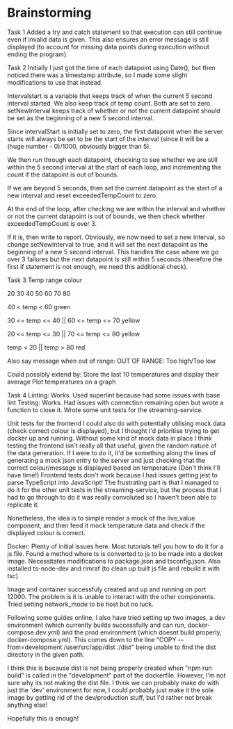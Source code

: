# Brainstorming

Task 1
Added a try and catch statement so that execution can still continue even if invalid data is given. This also ensures an error message is still displayed (to account for missing data points during execution without ending the program).

Task 2
Initially I just got the time of each datapoint using Date(), but then noticed there was a timestamp attribute, so I made some slight modifications to use that instead.

Intervalstart is a variable that keeps track of when the current 5 second interval started. We also keep track of temp count. Both are set to zero. setNewInterval keeps track of whether or not the current datapoint should be set as the beginning of a new 5 second interval.

Since intervalStart is initially set to zero, the first datapoint when the server starts will always be set to be the start of the interval (since it will be a (huge number - 0)/1000, obviously bigger than 5).

We then run through each datapoint, checking to see whether we are still within the 5 second interval at the start of each loop, and incrementing the count if the datapoint is out of bounds.

If we are beyond 5 seconds, then set the current datapoint as the start of a new interval and reset exceededTempCount to zero.

At the end of the loop, after checking we are within the interval and whether or not the current datapoint is out of bounds, we then check whether exceededTempCount is over 3.

If it is, then write to report. Obviously, we now need to set a new interval, so change setNewInterval to true, and it will set the next datapoint as the beginning of a new 5 second interval. This handles the case where we go over 3 failures but the next datapoint is still within 5 seconds (therefore the first if statement is not enough, we need this additional check).

Task 3
Temp range colour

20 30 40 50 60 70 80

40 < temp < 60 green

30 <= temp <= 40 || 60 <= temp <= 70 yellow

20 <= temp <= 30 || 70 <= temp <= 80 yellow

temp < 20 || temp > 80 red

Also say message when out of range:
OUT OF RANGE: Too high/Too low

Could possibly extend by:
Store the last 10 temperatures and display their average
Plot temperatures on a graph

Task 4
Linting: Works. Used superlint because had some issues with base lint
Testing: Works. Had issues with connection remaining open but wrote a function to close it. Wrote some unit tests for the streaming-service.

Unit tests for the frontend I could also do with potentially utilising mock data (check correct colour is displayed), but I
thought I'd prioritise trying to get docker up and running. Without some kind of mock data in place I think testing the frontend isn't really all that useful, given the random nature of the data generation.
If I were to do it, it'd be something along the lines of generating a mock json entry to the server and just checking that the correct colour/message is displayed based on temperature (Don't think I'll have time!)
Frontend tests don't work because I had issues getting jest to parse TypeScript into JavaScript!
The frustrating part is that I managed to do it for the other unit tests in the streaming-service, but the process that I had to go through to do it was really convoluted so I haven't been able to replicate it.

Nonetheless, the idea is to simple render a mock of the live_value component, and then feed it mock temperature data and check if the displayed colour is correct.

Docker: Plenty of initial issues here. Most tutorials tell you how to do it for a js file. Found a method where ts is converted to js to be made into
a docker image. Necessitates modifications to package.json and tsconfig.json. Also installed ts-node-dev and rimraf (to clean up built js file
and rebuild it with tsc)

Image and container successfuly created and up and running on port 12000. The problem is it is unable to interact with the other components. Tried setting network_mode to be host but no luck.

Following some guides online, I also have tried setting up two images, a dev environment (which currently builds successfully and can run, docker-compose.dev.yml) and the prod environment (which doesnt build properly, docker-compose.yml). This comes down to the line "COPY --from=development /user/src/app/dist ./dist" being unable to find the dist directory in the given path.

I think this is because dist is not being properly created when "npm run build" is called in the "development" part of the dockerfile. However, I'm not sure why its not making the dist file. I think we can probably make do with just the 'dev' environment for now, I could probably just make it the sole image by getting rid of the dev/production stuff, but I'd rather not break anything else!

Hopefully this is enough!
